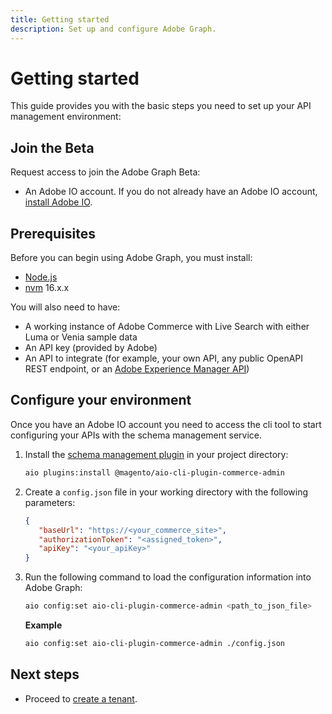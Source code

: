 ```yaml
---
title: Getting started
description: Set up and configure Adobe Graph.
---
```


# Getting started

This guide provides you with the basic steps you need to set up your API management environment:

## Join the Beta

Request access to join the Adobe Graph Beta:

<!-- Nishant can you provide info regarding Beta signup? -->

- An Adobe IO account. If you do not already have an Adobe IO account, [install Adobe IO].

## Prerequisites

Before you can begin using Adobe Graph, you must install:

- [Node.js]
- [nvm] 16.x.x

You will also need to have:

- A working instance of Adobe Commerce with Live Search with either Luma or Venia sample data
- An API key (provided by Adobe)
- An API to integrate (for example, your own API, any public OpenAPI REST endpoint, or an [Adobe Experience Manager API])

## Configure your environment

Once you have an Adobe IO account you need to access the cli tool to start configuring your APIs with the schema management service.

1. Install the [schema management plugin] in your project directory:

   ```bash
   aio plugins:install @magento/aio-cli-plugin-commerce-admin
   ```

1. Create a `config.json` file in your working directory with the following parameters:

   ``` json
   {
      "baseUrl": "https://<your_commerce_site>",
      "authorizationToken": "<assigned_token>",
      "apiKey": "<your_apiKey>"
   }
   ```

1. Run the following command to load the configuration information into Adobe Graph:

   ``` bash
   aio config:set aio-cli-plugin-commerce-admin <path_to_json_file>
   ```

   **Example**

   ``` bash
   aio config:set aio-cli-plugin-commerce-admin ./config.json
   ```

## Next steps

- Proceed to [create a tenant].

<!-- Link Definitions -->
[nvm]:https://github.com/nvm-sh/nvm
[install Adobe IO]:https://developer.adobe.com/runtime/docs/guides/tools/cli_install
[Adobe Experience Manager API]:https://experienceleague.adobe.com/docs/experience-manager-screens/user-guide/developing/rest-api.html
[request access to Adobe IO]:https://developer.adobe.com/app-builder/trial/
[npm]:https://www.npmjs.com/package/npm
[AIO Plugin Documentation]:https://github.com/adobe/aio-cli#aio-pluginslink-plugin
[aio CLI]:https://developer.adobe.com/runtime/docs/guides/tools/cli_install/
[Node.js]:https://nodejs.org/en/download/
[schema management plugin]:https://www.npmjs.com/package/@magento/aio-cli-plugin-commerce-admin
[create a tenant]:../overview/create-a-tenant.md
<!-- Is this the correct format for relative links? (since we don't have an absolute url yet) -->
